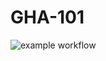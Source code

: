 # GHA-101

![example workflow](https://github.com/MykytaKostiuk/GHA-101/workflows/Pipeline/badge.svg?branch=main)